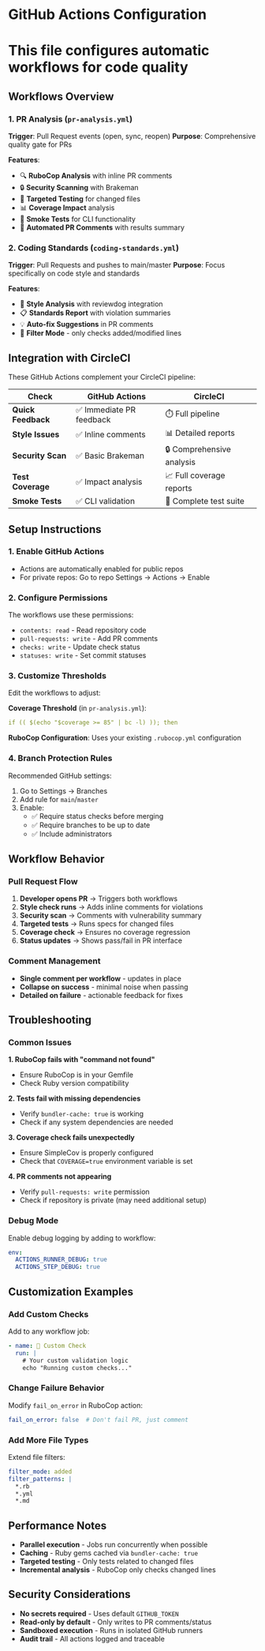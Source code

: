 # GitHub Actions Configuration
# This file configures automatic workflows for code quality

## Workflows Overview

### 1. PR Analysis (`pr-analysis.yml`)
**Trigger**: Pull Request events (open, sync, reopen)
**Purpose**: Comprehensive quality gate for PRs

**Features**:
- 🔍 **RuboCop Analysis** with inline PR comments
- 🔒 **Security Scanning** with Brakeman
- 🧪 **Targeted Testing** for changed files
- 📊 **Coverage Impact** analysis
- 💨 **Smoke Tests** for CLI functionality
- 📝 **Automated PR Comments** with results summary

### 2. Coding Standards (`coding-standards.yml`)
**Trigger**: Pull Requests and pushes to main/master
**Purpose**: Focus specifically on code style and standards

**Features**:
- 🎨 **Style Analysis** with reviewdog integration
- 📋 **Standards Report** with violation summaries
- 💡 **Auto-fix Suggestions** in PR comments
- 🎯 **Filter Mode** - only checks added/modified lines

## Integration with CircleCI

These GitHub Actions complement your CircleCI pipeline:

| Check | GitHub Actions | CircleCI |
|-------|---------------|----------|
| **Quick Feedback** | ✅ Immediate PR feedback | ⏱️ Full pipeline |
| **Style Issues** | ✅ Inline comments | 📊 Detailed reports |
| **Security Scan** | ✅ Basic Brakeman | 🔒 Comprehensive analysis |
| **Test Coverage** | ✅ Impact analysis | 📈 Full coverage reports |
| **Smoke Tests** | ✅ CLI validation | 🧪 Complete test suite |

## Setup Instructions

### 1. Enable GitHub Actions
- Actions are automatically enabled for public repos
- For private repos: Go to repo Settings → Actions → Enable

### 2. Configure Permissions
The workflows use these permissions:
- `contents: read` - Read repository code
- `pull-requests: write` - Add PR comments
- `checks: write` - Update check status
- `statuses: write` - Set commit statuses

### 3. Customize Thresholds
Edit the workflows to adjust:

**Coverage Threshold** (in `pr-analysis.yml`):
```yaml
if (( $(echo "$coverage >= 85" | bc -l) )); then
```

**RuboCop Configuration**:
Uses your existing `.rubocop.yml` configuration

### 4. Branch Protection Rules
Recommended GitHub settings:
1. Go to Settings → Branches
2. Add rule for `main`/`master`
3. Enable:
   - ✅ Require status checks before merging
   - ✅ Require branches to be up to date
   - ✅ Include administrators

## Workflow Behavior

### Pull Request Flow
1. **Developer opens PR** → Triggers both workflows
2. **Style check runs** → Adds inline comments for violations
3. **Security scan** → Comments with vulnerability summary  
4. **Targeted tests** → Runs specs for changed files
5. **Coverage check** → Ensures no coverage regression
6. **Status updates** → Shows pass/fail in PR interface

### Comment Management
- **Single comment per workflow** - updates in place
- **Collapse on success** - minimal noise when passing
- **Detailed on failure** - actionable feedback for fixes

## Troubleshooting

### Common Issues

**1. RuboCop fails with "command not found"**
- Ensure RuboCop is in your Gemfile
- Check Ruby version compatibility

**2. Tests fail with missing dependencies**
- Verify `bundler-cache: true` is working
- Check if any system dependencies are needed

**3. Coverage check fails unexpectedly**
- Ensure SimpleCov is properly configured
- Check that `COVERAGE=true` environment variable is set

**4. PR comments not appearing**
- Verify `pull-requests: write` permission
- Check if repository is private (may need additional setup)

### Debug Mode
Enable debug logging by adding to workflow:
```yaml
env:
  ACTIONS_RUNNER_DEBUG: true
  ACTIONS_STEP_DEBUG: true
```

## Customization Examples

### Add Custom Checks
Add to any workflow job:
```yaml
- name: 🔧 Custom Check
  run: |
    # Your custom validation logic
    echo "Running custom checks..."
```

### Change Failure Behavior
Modify `fail_on_error` in RuboCop action:
```yaml
fail_on_error: false  # Don't fail PR, just comment
```

### Add More File Types
Extend file filters:
```yaml
filter_mode: added
filter_patterns: |
  *.rb
  *.yml
  *.md
```

## Performance Notes

- **Parallel execution** - Jobs run concurrently when possible
- **Caching** - Ruby gems cached via `bundler-cache: true`
- **Targeted testing** - Only tests related to changed files
- **Incremental analysis** - RuboCop only checks changed lines

## Security Considerations

- **No secrets required** - Uses default `GITHUB_TOKEN`
- **Read-only by default** - Only writes to PR comments/status
- **Sandboxed execution** - Runs in isolated GitHub runners
- **Audit trail** - All actions logged and traceable
